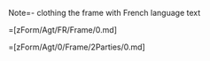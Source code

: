 Note=- clothing the frame with French language text


=[zForm/Agt/FR/Frame/0.md]

=[zForm/Agt/0/Frame/2Parties/0.md]
